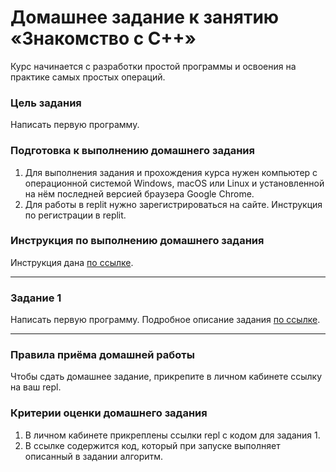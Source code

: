 
# Домашнее задание к занятию «Знакомство с C++»

Курс начинается с разработки простой программы и освоения на практике самых простых операций.

### Цель задания

Написать первую программу.

### Подготовка к выполнению домашнего задания

1. Для выполнения задания и прохождения курса нужен компьютер с операционной системой Windows, macOS или Linux и установленной на нём последней версией браузера Google Chrome.
2. Для работы в replit нужно зарегистрироваться на сайте. Инструкция по регистрации в replit.
   
### Инструкция по выполнению домашнего задания

Инструкция дана [по ссылке](https://github.com/netology-code/cpps-homeworks/tree/main/common).

------

### Задание 1
Написать первую программу. Подробное описание задания [по ссылке](01).

------

### Правила приёма домашней работы

Чтобы сдать домашнее задание, прикрепите в личном кабинете ссылку на ваш repl.

### Критерии оценки домашнего задания

1. В личном кабинете прикреплены ссылки repl с кодом для задания 1.
2. В ссылке содержится код, который при запуске выполняет описанный в задании алгоритм.
